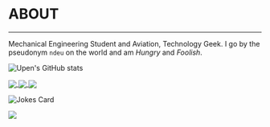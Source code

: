 
# ABOUT
----
 Mechanical Engineering Student and Aviation, Technology Geek.
 I go by the pseudonym `ndeu` on the world and am *Hungry* and *Foolish*.
 

![Upen's GitHub stats](https://github-readme-stats.vercel.app/api?username=UpenTech&show_icons=true&theme=dark)
<!-- Markdown -->
<a href="https://github.com/anuraghazra/github-readme-stats">
  <img align="center" src="https://github-readme-stats.vercel.app/api/pin/?username=UpenTech&repo=Web_Scrapper-Movies-" />
 <img align="center" src="https://github-readme-stats.vercel.app/api/pin/?username=UpenTech&repo=Web_Scrapper-Movies-" />
</a>
<a href="https://github.com/anuraghazra/convoychat">
  <img align="center" src="https://github-readme-stats.vercel.app/api/pin/?username=UpenTech&repo=__Calculator" />
</a>


![Jokes Card](https://readme-jokes.vercel.app/api)

<img src="https://img.shields.io/badge/ProtonMail-8B89CC?style=for-the-badge&logo=protonmail&logoColor=white">
